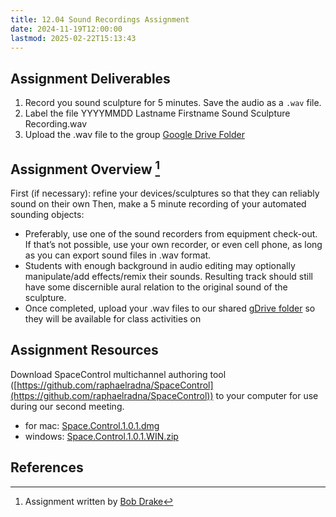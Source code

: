 ```yaml
---
title: 12.04 Sound Recordings Assignment
date: 2024-11-19T12:00:00
lastmod: 2025-02-22T15:13:43
---
```


## Assignment Deliverables

1. Record you sound sculpture for 5 minutes. Save the audio as a `.wav` file.
2. Label the file YYYYMMDD Lastname Firstname Sound Sculpture Recording.wav
3. Upload the .wav file to the group [Google Drive Folder](https://drive.google.com/drive/folders/1CKtKk6BA6-_2mzPoevWMn1ZUeF7PvY2M?usp=drive_link)

## Assignment Overview [^drake-recording]

First (if necessary): refine your devices/sculptures so that they can reliably sound on their own Then, make a 5 minute recording of your automated sounding objects:

- Preferably, use one of the sound recorders from equipment check-out. If that’s not possible, use your own recorder, or even cell phone, as long as you can export sound files in .wav format.
- Students with enough background in audio editing may optionally manipulate/add effects/remix their sounds. Resulting track should still have some discernible aural relation to the original sound of the sculpture.
- Once completed, upload your .wav files to our shared [gDrive folder](https://drive.google.com/drive/folders/1CKtKk6BA6-_2mzPoevWMn1ZUeF7PvY2M) so they will be available for class activities on

## Assignment Resources

Download SpaceControl multichannel authoring tool ([https://github.com/raphaelradna/SpaceControl](https://github.com/raphaelradna/SpaceControl)) to your computer for use during our second meeting.

- for mac: [Space.Control.1.0.1.dmg](https://github.com/raphaelradna/SpaceControl/releases/download/v1.0.1/Space.Control.1.0.1.dmg)
- windows: [Space.Control.1.0.1.WIN.zip](https://github.com/raphaelradna/SpaceControl/releases/download/v1.0.1/Space.Control.1.0.1.WIN.zip)

## References

[^drake-recording]: Assignment written by [Bob Drake](./12-01-bob-drake.md)
